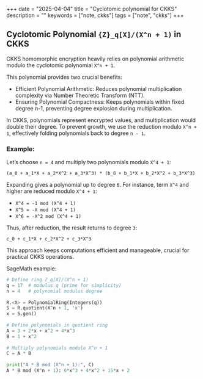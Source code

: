 +++
date = "2025-04-04"
title = "Cyclotomic polynomial for CKKS"
description = ""
keywords = ["note, ckks"]
tags = ["note", "ckks"]
+++
## Cyclotomic Polynomial `{Z}_q[X]/(X^n + 1)` in CKKS

CKKS homomorphic encryption heavily relies on polynomial arithmetic modulo
the cyclotomic polynomial `X^n + 1`.

This polynomial provides two crucial benefits:
  - Efficient Polynomial Arithmetic:
Reduces polynomial multiplication complexity via Number Theoretic Transform (NTT).
  - Ensuring Polynomial Compactness:
Keeps polynomials within fixed degree n-1, preventing degree explosion during multiplication.


In CKKS, polynomials represent encrypted values, and multiplication would double
their degree. To prevent growth, we use the reduction modulo `X^n + 1`,
effectively folding polynomials back to degree `n - 1`.

### Example:

Let’s choose `n = 4` and multiply two polynomials modulo `X^4 + 1`:

`(a_0 + a_1*X + a_2*X^2 + a_3*X^3) * (b_0 + b_1*X + b_2*X^2 + b_3*X^3)`

Expanding gives a polynomial up to degree `6`. For instance, term `X^4`
and higher are reduced modulo `X^4 + 1`:

- `X^4 = -1 mod (X^4 + 1)`
- `X^5 = -X mod (X^4 + 1)`
- `X^6 = -X^2 mod (X^4 + 1)`

Thus, after reduction, the result returns to degree `3`:

`c_0 + c_1*X + c_2*X^2 + c_3*X^3`

This approach keeps computations efficient and manageable, crucial for practical CKKS operations.

SageMath example:

```python
# Define ring Z_q[X]/(X^n + 1)
q = 17  # modulus q (prime for simplicity)
n = 4   # polynomial modulus degree
 
R.<X> = PolynomialRing(Integers(q))
S = R.quotient(X^n + 1, 'x')
x = S.gen()
 
# Define polynomials in quotient ring
A = 3 + 2*x + x^2 + 4*x^3
B = 1 + x^2
 
# Multiply polynomials modulo X^n + 1
C = A * B
 
print("A * B mod (X^n + 1):", C)
A * B mod (X^n + 1): 6*x^3 + 4*x^2 + 15*x + 2
```
